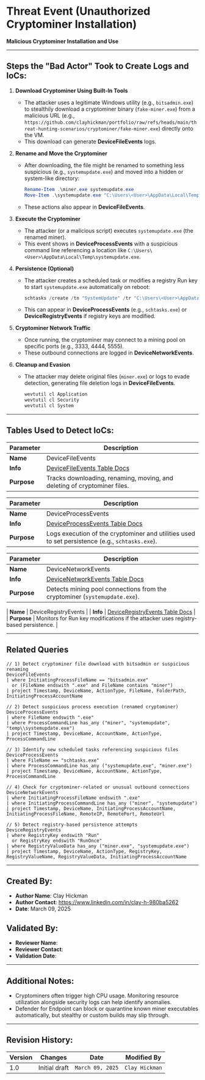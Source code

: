 # Threat Event (Unauthorized Cryptominer Installation)
**Malicious Cryptominer Installation and Use**

---

## Steps the "Bad Actor" Took to Create Logs and IoCs:

1. **Download Cryptominer Using Built-In Tools**  
   - The attacker uses a legitimate Windows utility (e.g., `bitsadmin.exe`) to stealthily download a cryptominer binary (`fake-miner.exe`) from a malicious URL (e.g., `https://github.com/clayhickman/portfolio/raw/refs/heads/main/threat-hunting-scenarios/cryptominer/fake-miner.exe`) directly onto the VM.  
   - This download can generate **DeviceFileEvents** logs.

2. **Rename and Move the Cryptominer**  
   - After downloading, the file might be renamed to something less suspicious (e.g., `systemupdate.exe`) and moved into a hidden or system-like directory:  
     ```powershell
     Rename-Item .\miner.exe systemupdate.exe  
     Move-Item .\systemupdate.exe "C:\Users\<User>\AppData\Local\Temp\systemupdate.exe"
     ```
   - These actions also appear in **DeviceFileEvents**.

3. **Execute the Cryptominer**  
   - The attacker (or a malicious script) executes `systemupdate.exe` (the renamed miner).  
   - This event shows in **DeviceProcessEvents** with a suspicious command line referencing a location like `C:\Users\<User>\AppData\Local\Temp\systemupdate.exe`.

4. **Persistence (Optional)**  
   - The attacker creates a scheduled task or modifies a registry Run key to start `systemupdate.exe` automatically on reboot:
     ```powershell
     schtasks /create /tn "SystemUpdate" /tr "C:\Users\<User>\AppData\Local\Temp\systemupdate.exe" /sc onlogon
     ```
   - This can appear in **DeviceProcessEvents** (e.g., `schtasks.exe`) or **DeviceRegistryEvents** if registry keys are modified.

5. **Cryptominer Network Traffic**  
   - Once running, the cryptominer may connect to a mining pool on specific ports (e.g., 3333, 4444, 5555).  
   - These outbound connections are logged in **DeviceNetworkEvents**.

6. **Cleanup and Evasion**  
   - The attacker may delete original files (`miner.exe`) or logs to evade detection, generating file deletion logs in **DeviceFileEvents**.
     ```powershell
     wevtutil cl Application
     wevtutil cl Security
     wevtutil cl System
     ```

---

## Tables Used to Detect IoCs:

| **Parameter**       | **Description**                                                                                       |
|---------------------|-------------------------------------------------------------------------------------------------------|
| **Name**            | DeviceFileEvents                                                                                      |
| **Info**            | [DeviceFileEvents Table Docs](https://learn.microsoft.com/en-us/defender-xdr/advanced-hunting-deviceinfo-table) |
| **Purpose**         | Tracks downloading, renaming, moving, and deleting of cryptominer files.                              |

| **Parameter**       | **Description**                                                                                       |
|---------------------|-------------------------------------------------------------------------------------------------------|
| **Name**            | DeviceProcessEvents                                                                                   |
| **Info**            | [DeviceProcessEvents Table Docs](https://learn.microsoft.com/en-us/defender-xdr/advanced-hunting-deviceinfo-table) |
| **Purpose**         | Logs execution of the cryptominer and utilities used to set persistence (e.g., `schtasks.exe`).       |

| **Parameter**       | **Description**                                                                                       |
|---------------------|-------------------------------------------------------------------------------------------------------|
| **Name**            | DeviceNetworkEvents                                                                                   |
| **Info**            | [DeviceNetworkEvents Table Docs](https://learn.microsoft.com/en-us/defender-xdr/advanced-hunting-devicenetworkevents-table) |
| **Purpose**         | Detects mining pool connections from the cryptominer (`systemupdate.exe`).                            |

| **Name**            | DeviceRegistryEvents                                                                                  |
| **Info**            | [DeviceRegistryEvents Table Docs](https://learn.microsoft.com/en-us/defender-xdr/advanced-hunting-deviceregistryevents-table) |
| **Purpose**         | Monitors for Run key modifications if the attacker uses registry-based persistence.                   |

---

## Related Queries

```kql
// 1) Detect cryptominer file download with bitsadmin or suspicious renaming
DeviceFileEvents
| where InitiatingProcessFileName == "bitsadmin.exe"
  or (FileName endswith ".exe" and FileName contains "miner")
| project Timestamp, DeviceName, ActionType, FileName, FolderPath, InitiatingProcessAccountName

// 2) Detect suspicious process execution (renamed cryptominer)
DeviceProcessEvents
| where FileName endswith ".exe"
| where ProcessCommandLine has_any ("miner", "systemupdate", "temp\\systemupdate.exe")
| project Timestamp, DeviceName, AccountName, ActionType, ProcessCommandLine

// 3) Identify new scheduled tasks referencing suspicious files
DeviceProcessEvents
| where FileName == "schtasks.exe"
| where ProcessCommandLine has_any ("systemupdate.exe", "miner.exe")
| project Timestamp, DeviceName, AccountName, ActionType, ProcessCommandLine

// 4) Check for cryptominer-related or unusual outbound connections
DeviceNetworkEvents
| where InitiatingProcessFileName endswith ".exe"
| where InitiatingProcessCommandLine has_any ("miner", "systemupdate")
| project Timestamp, DeviceName, InitiatingProcessAccountName, InitiatingProcessFileName, RemoteIP, RemotePort, RemoteUrl

// 5) Detect registry-based persistence attempts
DeviceRegistryEvents
| where RegistryKey endswith "Run" 
  or RegistryKey endswith "RunOnce"
| where RegistryValueData has_any ("miner.exe", "systemupdate.exe")
| project Timestamp, DeviceName, ActionType, RegistryKey, RegistryValueName, RegistryValueData, InitiatingProcessAccountName
```

---

## Created By:
- **Author Name**: Clay Hickman  
- **Author Contact**: https://www.linkedin.com/in/clay-h-980ba5262
- **Date**: March 09, 2025

## Validated By:
- **Reviewer Name**:  
- **Reviewer Contact**:  
- **Validation Date**:  

---

## Additional Notes:
- Cryptominers often trigger high CPU usage. Monitoring resource utilization alongside security logs can help identify anomalies.  
- Defender for Endpoint can block or quarantine known miner executables automatically, but stealthy or custom builds may slip through.

---

## Revision History:
| **Version** | **Changes**                            | **Date**         | **Modified By** |
|-------------|----------------------------------------|------------------|-----------------|
| 1.0         | Initial draft                          | `March 09, 2025` | `Clay Hickman`  |
